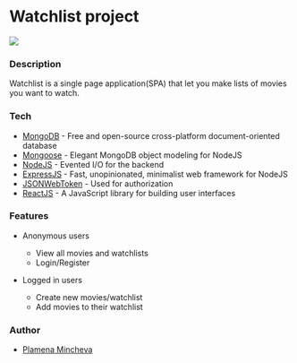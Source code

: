 # Watchlist project

<img src="http://www.prikachi.com/images/767/9702767Y.png">


### Description

Watchlist is a single page application(SPA) that let you make lists of movies you want to watch.

### Tech

* [MongoDB](https://www.mongodb.com) - Free and open-source cross-platform document-oriented database
* [Mongoose](http://mongoosejs.com/index.html) - Elegant MongoDB object modeling for NodeJS
* [NodeJS](https://nodejs.org/en/) - Evented I/O for the backend
* [ExpressJS](https://expressjs.com) - Fast, unopinionated, minimalist web framework for NodeJS
* [JSONWebToken](https://jwt.io) - Used for authorization
* [ReactJS](https://reactjs.org) - A JavaScript library for building user interfaces

### Features

- Anonymous users
    - View all movies and watchlists
    - Login/Register

- Logged in users
    - Create new movies/watchlist
    - Add movies to their watchlist
    
    
### Author

* [Plamena Mincheva](https://github.com/AnonimkaBG)
